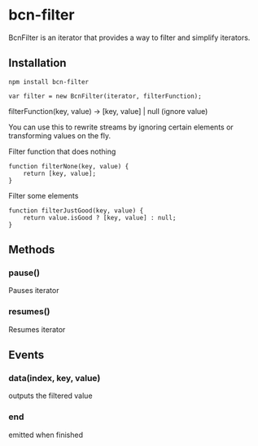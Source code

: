 # bcn-filter 

BcnFilter is an iterator that provides a way to filter and simplify iterators.

## Installation

```
npm install bcn-filter
```

```
var filter = new BcnFilter(iterator, filterFunction);
```

filterFunction(key, value) -> [key, value] | null (ignore value)

You can use this to rewrite streams by ignoring certain elements or transforming values on the fly.


Filter function that does nothing

```
function filterNone(key, value) {
	return [key, value];
}
```

Filter some elements 

```
function filterJustGood(key, value) {
	return value.isGood ? [key, value] : null;
}
```

## Methods

### pause()

Pauses iterator

### resumes()

Resumes iterator

## Events

### data(index, key, value)

outputs the filtered value

### end

emitted when finished




